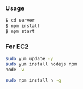 ### Usage

```bash
$ cd server
$ npm install
$ npm start
```

### For EC2

```bash
sudo yum update -y
sudo yum install nodejs npm
node -v

sudo npm install n -g
```
